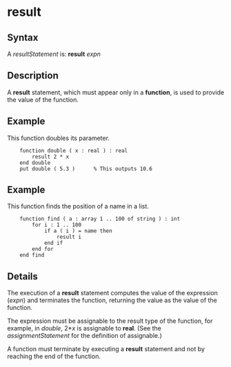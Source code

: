 
# result

## Syntax
A _resultStatement_ is:   **result** _expn_

## Description
A **result** statement, which must appear only in a **function**, is used to provide the value of the function.


## Example
This function doubles its parameter.

        function double ( x : real ) : real
            result 2 * x
        end double
        put double ( 5.3 )      % This outputs 10.6
## Example
This function finds the position of a name in a list.

        function find ( a : array 1 .. 100 of string ) : int
            for i : 1 .. 100
                if a ( i ) = name then
                    result i
                end if
            end for
        end find
## Details
The execution of a **result** statement computes the value of the expression (_expn_) and terminates the function, returning the value as the value of the function.

The expression must be assignable to the result type of the function, for example, in _double_, 2*_x_ is assignable to **real**. (See the _assignmentStatement_ for the definition of assignable.)

A function must terminate by executing a **result** statement and not by reaching the end of the function.

